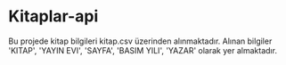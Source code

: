 # Kitaplar-api
Bu projede kitap bilgileri kitap.csv üzerinden alınmaktadır. Alınan bilgiler 'KITAP', 'YAYIN EVI', 'SAYFA', 'BASIM YILI', 'YAZAR' olarak yer almaktadır. 
